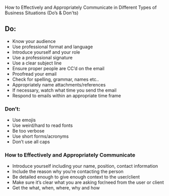 How to Effectively and Appropriately Communicate in Different Types of Business Situations
(Do’s & Don'ts)

## Do:
- Know your audience
- Use professional format and language
- Introduce yourself and your role
- Use a professional signature
- Use a clear subject line
- Ensure proper people are CC’d on the email
- Proofread your email
- Check for spelling, grammar, names etc..
- Appropriately name attachments/references
- If necessary, watch what time you send the email
- Respond to emails within an appropriate time frame

### Don’t:
- Use emojis
- Use weird/hard to read fonts
- Be too verbose
- Use short forms/acronyms
- Don’t use all caps

### How to Effectively and Appropriately Communicate
- Introduce yourself including your name, position, contact information
- Include the reason why you’re contacting the person
- Be detailed enough to give enough context to the user/client
- Make sure it’s clear what you are asking for/need from the user or client
- Get the what, when, where, why and how
